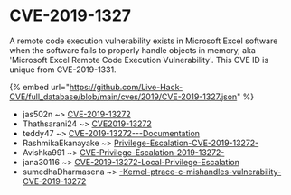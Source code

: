 # CVE-2019-1327

A remote code execution vulnerability exists in Microsoft Excel software when the software fails to properly handle objects in memory, aka 'Microsoft Excel Remote Code Execution Vulnerability'. This CVE ID is unique from CVE-2019-1331.

{% embed url="https://github.com/Live-Hack-CVE/full_database/blob/main/cves/2019/CVE-2019-1327.json" %}


* jas502n ~> [CVE-2019-13272](https://zeste.alice-snow.ru/2019/database/cve-2019-1327/cve-2019-13272-jas502n)
* Thathsarani24 ~> [CVE2019-13272](https://zeste.alice-snow.ru/2019/database/cve-2019-1327/cve2019-13272-thathsarani24)
* teddy47 ~> [CVE-2019-13272---Documentation](https://zeste.alice-snow.ru/2019/database/cve-2019-1327/cve-2019-13272---documentation-teddy47)
* RashmikaEkanayake ~> [Privilege-Escalation-CVE-2019-13272-](https://zeste.alice-snow.ru/2019/database/cve-2019-1327/privilege-escalation-cve-2019-13272--rashmikaekanayake)
* Avishka991 ~> [CVE-Privilege-Escalation-2019-13272-](https://zeste.alice-snow.ru/2019/database/cve-2019-1327/cve-privilege-escalation-2019-13272--avishka991)
* jana30116 ~> [CVE-2019-13272-Local-Privilege-Escalation](https://zeste.alice-snow.ru/2019/database/cve-2019-1327/cve-2019-13272-local-privilege-escalation-jana30116)
* sumedhaDharmasena ~> [-Kernel-ptrace-c-mishandles-vulnerability-CVE-2019-13272](https://zeste.alice-snow.ru/2019/database/cve-2019-1327/-kernel-ptrace-c-mishandles-vulnerability-cve-2019-13272-sumedhadharmasena)